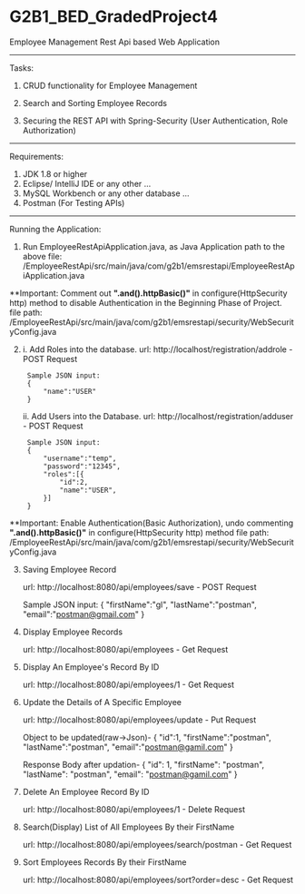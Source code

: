 # G2B1_BED_GradedProject4
Employee Management Rest Api based Web Application

****************************************************************************************
Tasks:

1. CRUD functionality for Employee Management

2. Search and Sorting Employee Records

3. Securing the REST API with Spring-Security (User Authentication, Role Authorization)

****************************************************************************************

Requirements:

1. JDK 1.8 or higher
2. Eclipse/ IntelliJ IDE or any other ...
3. MySQL Workbench or any other database ...
4. Postman (For Testing APIs)

****************************************************************************************

Running the Application:

1. Run EmployeeRestApiApplication.java, as Java Application
    path to the above file: /EmployeeRestApi/src/main/java/com/g2b1/emsrestapi/EmployeeRestApiApplication.java

**Important: Comment out **".and().httpBasic()"** in configure(HttpSecurity http) method to disable Authentication in the Beginning Phase of Project. 
file path: /EmployeeRestApi/src/main/java/com/g2b1/emsrestapi/security/WebSecurityConfig.java

2. i. Add Roles into the database.
        url: http://localhost/registration/addrole - POST Request
        
        Sample JSON input:
        {
            "name":"USER"
        }
    
    ii. Add Users into the Database.
        url: http://localhost/registration/adduser - POST Request

        Sample JSON input:
        {
            "username":"temp",
            "password":"12345",
            "roles":[{
                "id":2,
                "name":"USER",
            }]
        }

**Important: Enable Authentication(Basic Authorization), undo commenting **".and().httpBasic()"** in configure(HttpSecurity http) method 
file path: /EmployeeRestApi/src/main/java/com/g2b1/emsrestapi/security/WebSecurityConfig.java

3. Saving Employee Record
    
    url: http://localhost:8080/api/employees/save - POST Request

    Sample JSON input:
    {
       "firstName":"gl",
       "lastName":"postman",
       "email":"postman@gmail.com"
    }

4. Display Employee Records
   
   url: http://localhost:8080/api/employees - Get Request

5. Display An Employee's Record By ID

    url: http://localhost:8080/api/employees/1 - Get Request

6. Update the Details of A Specific Employee
   
    url: http://localhost:8080/api/employees/update - Put Request

    Object to be updated(raw->Json)- 
    {
       "id":1,
       "firstName":"postman",
       "lastName":"postman",
       "email":"postman@gamil.com"
    }

    Response Body after updation-
    {
       "id": 1,
       "firstName": "postman",
       "lastName": "postman",
       "email": "postman@gamil.com"
    }

7. Delete An Employee Record By ID

    url: http://localhost:8080/api/employees/1 - Delete Request

8. Search(Display) List of All Employees By their FirstName

    url: http://localhost:8080/api/employees/search/postman - Get Request

9. Sort Employees Records By their FirstName
    
   url: http://localhost:8080/api/employees/sort?order=desc - Get Request 